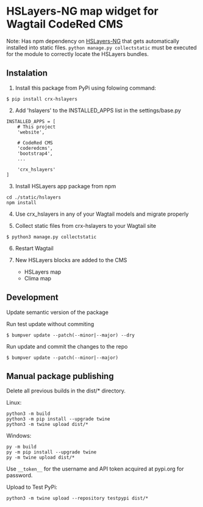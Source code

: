 # HSLayers-NG map widget for Wagtail CodeRed CMS

Note: Has npm dependency on [HSLayers-NG](https://www.npmjs.com/package/hslayers-ng-app) that gets automatically installed into static files. `python manage.py collectstatic` must be executed for the module to correctly locate the HSLayers bundles.

## Instalation

1. Install this package from PyPi using folowing command:

```
$ pip install crx-hslayers
```

2. Add 'hslayers' to the INSTALLED_APPS list in the settings/base.py

```
INSTALLED_APPS = [
    # This project
    'website',

    # CodeRed CMS
    'coderedcms',
    'bootstrap4',
    ...

    'crx_hslayers'
]
```

3. Install HSLayers app package from npm

```
cd ./static/hslayers
npm install
```

4. Use crx_hslayers in any of your Wagtail models and migrate properly

5. Collect static files from crx-hslayers to your Wagtail site

```
$ python3 manage.py collectstatic
```

6. Restart Wagtail

7. New HSLayers blocks are added to the CMS
   - HSLayers map
   - Clima map

## Development

Update semantic version of the package

Run test update without commiting

```
$ bumpver update --patch(--minor|--major) --dry
```

Run update and commit the changes to the repo

```
$ bumpver update --patch(--minor|--major)
```

## Manual package publishing

Delete all previous builds in the dist/\* directory.

Linux:

```
python3 -m build
python3 -m pip install --upgrade twine
python3 -m twine upload dist/*
```

Windows:

```
py -m build
py -m pip install --upgrade twine
py -m twine upload dist/*
```

Use `__token__` for the username and API token acquired at pypi.org for password.

Upload to Test PyPi:

```
python3 -m twine upload --repository testpypi dist/*
```
